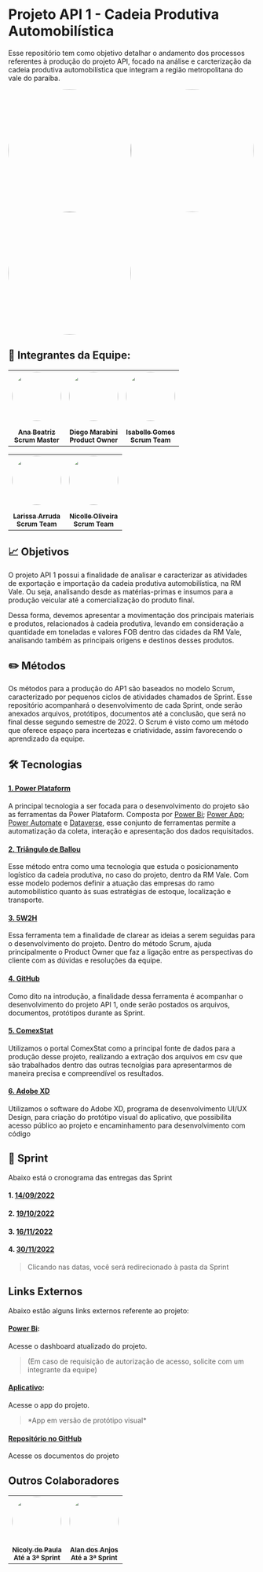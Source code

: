 # Projeto API 1 - Cadeia Produtiva Automobilística

Esse repositório tem como objetivo detalhar o andamento dos processos referentes à produção do projeto API, focado na análise e carcterização da cadeia produtiva automobilística que integram a região metropolitana do vale do paraíba.



<a href="https://app.powerbi.com/groups/me/reports/3a34067a-ca2c-4a67-a9a7-e5cf801fb0d7/ReportSection"><img style="border-radius: 50%;" src="https://i.imgur.com/Nn8zKYU.png" width="250px;" alt=""/></a><a href="https://xd.adobe.com/view/4ed7cacc-7d6b-4ea9-83f5-6d20b6179aa6-1b84/"><img style="border-radius: 50%;" src="https://i.imgur.com/w6pOS1E.png" width="250px;" alt=""/></a><a href="https://github.com/APIEQUIPEAUTOMOTIVO/Projeto-API---Automotivo/wiki/P%C3%A1gina-Inicial"><img style="border-radius: 50%;" src="https://i.imgur.com/KvmzkX9.png" width="250px;" alt=""/></a>


  

## 📌 Integrantes da Equipe:


  <table align="center">
  <tr>
    <td align="center"><a href="https://www.linkedin.com/in/ana-beatriz-carvalho-santos-046215203/"><img style="border-radius: 50%;" src="[https://media-exp1.licdn.com/dms/image/D4D03AQF15Ybvwf2oaA/profile-displayphoto-shrink_200_200/0/1663802166637?e=2147483647&v=beta&t=hquxmGrD4gt6M4oBwfTSg9KWXxh8uNdS3dqB74B1gkw](https://media.licdn.com/dms/image/D4D03AQEXi2T_0WNPjg/profile-displayphoto-shrink_200_200/0/1671705472462?e=1683158400&v=beta&t=CLNBauL-3kUfw_IIduHZ5zf7mgjR2NV5H6ZsqzJN-J8)" width="100px;" alt=""/><br /><sub><img style="border-radius: 50%;" src="https://cdn-icons-png.flaticon.com/512/174/174857.png" width="15px;" alt=""/></sub><br/><sub><b>Ana Beatriz</b></sub></a><br/><sub><b>Scrum Master</b></sub></td>
     <td align="center"><a href="https://www.linkedin.com/in/diego-marabini-8a3188187/"><img style="border-radius: 50%;" src="https://media.licdn.com/dms/image/D4D03AQFypbi96ulMXw/profile-displayphoto-shrink_200_200/0/1672007536462?e=1683158400&v=beta&t=YOgPPe-uCBajHdQ_zImvodv2R4QDjG20ztT0Vg1xrX0" width="100px;" alt=""/><br/><sub><img style="border-radius: 50%;" src="https://cdn-icons-png.flaticon.com/512/174/174857.png" width="15px;" alt=""/></sub><br/><sub><b>Diego Marabini</b></sub></a><br/><sub><b>Product Owner</b></sub></td>
   <td align="center"><a href="https://www.linkedin.com/in/isabelle-gomes-614561240/"><img style="border-radius: 50%;" src="https://media-exp1.licdn.com/dms/image/C4D03AQGjWLkEkKLDXg/profile-displayphoto-shrink_200_200/0/1658013142289?e=1675296000&v=beta&t=QL9NjVotdjEPNjXirZ6e_2b5DgrRb3t4NWk2QdkQGhM" width="100px;" alt=""/><br /><sub><img style="border-radius: 50%;" src="https://cdn-icons-png.flaticon.com/512/174/174857.png" width="15px;" alt=""/></sub><br/><sub><b>Isabelle Gomes</b></sub></a><br/><sub><b>Scrum Team</b></sub></td>
  </tr>
  <table align="center">
  <tr>
    <td align="center"><a href="https://www.linkedin.com/in/larissa-arruda-a139901a0/"><img style="border-radius: 50%;" src="https://media-exp1.licdn.com/dms/image/C4D03AQH1AunREnA-Ig/profile-displayphoto-shrink_200_200/0/1663801902329?e=1675296000&v=beta&t=Rrv8S7qI47yweisgbrMZflytjDQ-acKUSjqwLWIUq0k" width="100px;" alt=""/><br /><sub><img style="border-radius: 50%;" src="https://cdn-icons-png.flaticon.com/512/174/174857.png" width="15px;" alt=""/></sub><br/><sub><b>Larissa Arruda</b></sub></a><br/><sub><b>Scrum Team</b></sub></td>
    <td align="center"><a href="https://www.linkedin.com/in/nicolle-stephany-viveiros-oliveira-b0b582251/"><img style="border-radius: 50%;" src="https://media-exp1.licdn.com/dms/image/C4D03AQHgN258qlVoIA/profile-displayphoto-shrink_200_200/0/1663804502929?e=1675296000&v=beta&t=7Opw1dhSf3mz8r8TFPDszo46T5J8Y-fNO80g2iIrVAM" width="100px;" alt=""/><br /><sub><img style="border-radius: 50%;" src="https://cdn-icons-png.flaticon.com/512/174/174857.png" width="15px;" alt=""/></sub><br/><sub><b>Nicolle Oliveira</b></sub></a><br/><sub><b>Scrum Team</b></sub></td>    
  </tr>
</table>

## 📈 Objetivos

O projeto API 1 possui a finalidade de analisar e caracterizar as atividades de exportação e importação da cadeia produtiva automobilística, na RM Vale. Ou seja, analisando desde as matérias-primas e insumos para a produção veicular até a comercialização do produto final.

Dessa forma, devemos apresentar a movimentação dos principais materiais e produtos, relacionados à cadeia produtiva, levando em consideração a quantidade em toneladas e valores FOB dentro das cidades da RM Vale, analisando também as principais origens e destinos desses produtos.



## ✏️ Métodos

Os métodos para a produção do AP1 são baseados no modelo Scrum, caracterizado por pequenos ciclos de atividades chamados de Sprint. Esse repositório acompanhará o desenvolvimento de cada Sprint, onde serão anexados arquivos, protótipos, documentos até a conclusão, que será no final desse segundo semestre de 2022.
O Scrum é visto como um método que oferece espaço para incertezas e criatividade, assim favorecendo o aprendizado da equipe.


## 🛠️ Tecnologias

#### [1. Power Plataform][powerpla]
A principal tecnologia a ser focada para o desenvolvimento do projeto são as ferramentas da Power Plataform. Composta por [Power Bi][pbi]; [Power App][papp]; [Power Automate][paut] e [Dataverse][dtv], esse conjunto de ferramentas permite a automatização da coleta, interação e apresentação dos dados requisitados.

[powerpla]:https://powerplatform.microsoft.com/pt-br/
[pbi]: https://powerbi.microsoft.com/pt-br/landing/free-account/?&ef_id=Cj0KCQjwj7CZBhDHARIsAPPWv3eX42WJBLwspszoVbE9nS9aFD5ABWC1NYAJqW-0XBPgOzekwVMcZxcaAhl5EALw_wcB:G:s&OCID=AIDcmmk4cy2ahx_SEM_Cj0KCQjwj7CZBhDHARIsAPPWv3eX42WJBLwspszoVbE9nS9aFD5ABWC1NYAJqW-0XBPgOzekwVMcZxcaAhl5EALw_wcB:G:s&gclid=Cj0KCQjwj7CZBhDHARIsAPPWv3eX42WJBLwspszoVbE9nS9aFD5ABWC1NYAJqW-0XBPgOzekwVMcZxcaAhl5EALw_wcB
[papp]:https://powerapps.microsoft.com/pt-br/landing/developer-plan/?&ef_id=Cj0KCQjwj7CZBhDHARIsAPPWv3fz9cfY_j_gNW-0bvuECPeAp_0WFbuKGE5iDrqqqoCR9-c_HNm3_HoaAgUoEALw_wcB:G:s&OCID=AIDcmm61zwfh7q_SEM_Cj0KCQjwj7CZBhDHARIsAPPWv3fz9cfY_j_gNW-0bvuECPeAp_0WFbuKGE5iDrqqqoCR9-c_HNm3_HoaAgUoEALw_wcB:G:s&gclid=Cj0KCQjwj7CZBhDHARIsAPPWv3fz9cfY_j_gNW-0bvuECPeAp_0WFbuKGE5iDrqqqoCR9-c_HNm3_HoaAgUoEALw_wcB
[paut]: https://powerautomate.microsoft.com/pt-br/
[dtv]: https://powerplatform.microsoft.com/pt-br/dataverse/

#### [2. Triângulo de Ballou][ballou]
Esse método entra como uma tecnologia que estuda o posicionamento logístico da cadeia produtiva, no caso do projeto, dentro da RM Vale. Com esse modelo podemos definir a atuação das empresas do ramo automobilístico quanto às suas estratégias de estoque, localização e transporte.

[ballou]: http://1.bp.blogspot.com/_DWgItAtOtDU/S94HH5BhM5I/AAAAAAAAAAo/sZx8An9pBA0/s1600/Slide1.PNG

#### [3. 5W2H][wh]
Essa ferramenta tem a finalidade de clarear as ideias a serem seguidas para o desenvolvimento do projeto. Dentro do método Scrum, ajuda principalmente o Product Owner que faz a ligação entre as perspectivas do cliente com as dúvidas e resoluções da equipe.

[wh]: https://fia.com.br/blog/5w2h/#:~:text=Exemplos%20de%205W2H.-,O%20que%20%C3%A9%20a%20ferramenta%205W2H%3F,maneira%20visual%2C%20%C3%A1gil%20e%20simples.

#### [4. GitHub][git]
Como dito na introdução, a finalidade dessa ferramenta é acompanhar o desenvolvimento do projeto API 1, onde serão postados os arquivos, documentos, protótipos durante as Sprint.

[git]: https://github.com/

#### [5. ComexStat][comex]
Utilizamos o portal ComexStat como a principal fonte de dados para a produção desse projeto, realizando a extração dos arquivos em csv que são trabalhados dentro das outras tecnolgias para apresentarmos de maneira precisa e compreendível os resultados.

[comex]: http://comexstat.mdic.gov.br/pt/home

#### [6. Adobe XD][adxd]
Utilizamos o software do Adobe XD, programa de desenvolvimento UI/UX Design, para criação do protótipo visual do aplicativo, que possibilita acesso público ao projeto e encaminhamento para desenvolvimento com código

[adxd]: https://www.adobe.com/br/products/xd.html

## 📅 Sprint
Abaixo está o cronograma das entregas das Sprint

#### 1. [14/09/2022][sprint1] 
#### 2. [19/10/2022][sprint2]
#### 3. [16/11/2022][sprint3]
#### 4. [30/11/2022][sprint4]

[sprint1]: https://github.com/APIEQUIPEAUTOMOTIVO/Projeto-API---Automotivo/tree/main/1%C2%AA%20Sprint
[sprint2]: https://github.com/APIEQUIPEAUTOMOTIVO/Projeto-API---Automotivo/tree/main/2%C2%AA%20Sprint
[sprint3]: https://github.com/APIEQUIPEAUTOMOTIVO/Projeto-API---Automotivo/tree/main/Sprint%203
[sprint4]: https://github.com/APIEQUIPEAUTOMOTIVO/Projeto-API---Automotivo/tree/main/4%C2%AA%20Sprint

<blockquote> Clicando nas datas, você será redirecionado à pasta da Sprint </blockquote> 

## Links Externos
Abaixo estão alguns links externos referente ao projeto:

#### [Power Bi][pbix]: 
Acesse o dashboard atualizado do projeto.
<blockquote>(Em caso de requisição de autorização de acesso, solicite com um integrante da equipe)</blockquote>

[pbix]:https://app.powerbi.com/groups/me/reports/fd1975fa-df9d-4110-956e-b65c803b4db5/ReportSection20d28b089989843d7450 

#### [Aplicativo][apppi]:
Acesse o app do projeto.
<blockquote>*App em versão de protótipo visual*</blockquote>

[apppi]: https://xd.adobe.com/view/4ed7cacc-7d6b-4ea9-83f5-6d20b6179aa6-1b84/

#### [Repositório no GitHub][rep] 
Acesse os documentos do projeto

[rep]: https://github.com/APIEQUIPEAUTOMOTIVO/Projeto-API---Automotivo

## Outros Colaboradores

<table align="center">
  <tr>
    <td align="center"><a href="https://www.linkedin.com/in/nicoly-paula-896504183/"><img style="border-radius: 50%;" src="https://media-exp1.licdn.com/dms/image/C4D03AQGf0xTW1n6GJA/profile-displayphoto-shrink_200_200/0/1593303192605?e=1675296000&v=beta&t=2VyViUEA6UjKbpoWZTvBOru9-kK7TWfM2Ih35HsP5Uc" width="100px;" alt=""/><br /><sub><b>Nicoly de Paula</b></sub></a><br/><sub><b>Até a 3ª Sprint</b></sub></td>
 <td align="center"><a href="https://www.linkedin.com/in/alan-dos-anjos-52882b84/"><img style="border-radius: 50%;" src="https://media-exp1.licdn.com/dms/image/C4D03AQEnjdu6fv7hKA/profile-displayphoto-shrink_200_200/0/1516552178908?e=1675296000&v=beta&t=byOSxcWdH6GDtKdYiZx8pMNXgHfqOGgj8yPLEmTnFNw" width="100px;" alt=""/><br /><sub><b>Alan dos Anjos</b></sub></a><br/><sub><b>Até a 3ª Sprint</b></sub></td>
  </tr>
</table>


 
